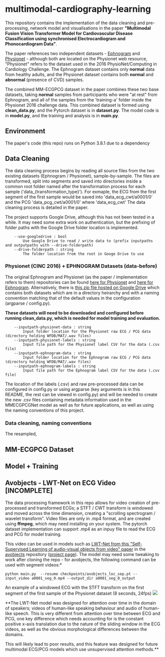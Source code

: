 # multimodal-cardiography-learning
This repository contains the implementation of the data cleaning and pre-processing, network model and visualisations in the paper **"Multimodal Fusion Vision Transformer Model for Cardiovascular Disease Classification using synchronised Electrocardiogram and Phonocardiogram Data"**.

The paper references two independent datasets - [Ephnogram](https://physionet.org/content/ephnogram/1.0.0/) and [Physionet](https://physionet.org/content/challenge-2016/1.0.0/#files) - although both are located on the Physionet web resource, "Physionet" refers to the dataset used in the 2016 PhysioNet/Computing in Cardiology Challenge. The Ephnogram dataset contains only **normal** data from healthy adults, and the Physionet dataset contains both **normal** and **abnormal** (presence of CVD) samples.

The combined MM-ECGPCG dataset in the paper combines these two base datasets, taking **normal** samples from participants who were "at rest" from Ephnogram, and all of the samples from the 'training-a' folder inside the Physionet 2016 challenge data. This combined dataset is formed using **clean_data.py**, and the Pytorch dataset is in **dataset.py**. The model code is in **model.py**, and the training and analysis is in **main.py**.

## Environment

The paper's code (this repo) runs on Python 3.8.1 due to a dependency


## Data Cleaning

The data cleaning process begins by reading all source files from the two existing datasets (Ephnogram / Physionet), sample-by-sample. The files are transformed, split into segments and saved into directories inside a common root folder named after the transformation process for each sample ('data_{transformation_type}'). For exmaple, the ECG from the first segment of the first sample would be saved into 'data_ecg_cwt/a0001/0' and the PCG 'data_pcg_cwt/a0001/0' where 'data_ecg_cwt'  The data cleaning process is detailed in the paper.

The project supports Google Drive, although this has not been tested in a while. It may need some extra work on authentication, but the prefixing of folder paths with the Google Drive folder location is implemented.

```
    --use-googledrive : bool
        Use Google Drive to read / write data to (prefix inputpaths and outputpaths with --drive-folderpath)
    --drive-folderpath : string
        The folder location from the root in Googe Drive to use
```


### Physionet (CINC 2016) + EPHNOGRAM Datasets (data-before)

The original Ephnogram and Physionet (as the paper / implementation refers to them) repositories can be found [here for Physionet](https://physionet.org/content/challenge-2016/1.0.0/#files) and [here for Ephnogram](https://physionet.org/content/ephnogram/1.0.0/). Alternatively, there is [this zip file hosted on Google Drive](https://drive.google.com/file/d/1tT4nswG1hNpuF5WKEobpO0XJNdbF4ZJI/view?usp=sharing) which contains both datasets which are in a directory heirarchy and with a naming convention matching that of the default values in the configuration (argparse / config.py).

**These datasets will need to be downloaded and configured before running clean_data.py, which is needed for model training and evaluation.**

```
    --inputpath-physionet-data : string
        Input folder location for the Physionet raw ECG / PCG data (directory holding WFDB/MAT/.wav files)
    --inputpath-physionet-labels : string
        Input file path for the Physionet label CSV for the data (.csv file)
    --inputpath-ephnogram-data : string
        Input folder location for the Ephnogram raw ECG / PCG data (directory holding WFDB/MAT/.wav files)
    --inputpath-ephnogram-labels : string
        Input file path for the Ephnogram label CSV for the data (.csv file)
```

The location of the labels (.csv) and raw pre-processed data can be configured in config.py or using argparse (key arguments is in this README, the rest can be viewed in config.py) and will be needed to create the new .csv files containing metadata information used in the MMECGPCGNet model as well as for future applications, as well as using the naming conventions of this project.


### Data cleaning, naming conventions

The resampled,

## MM-ECGPCG Dataset

## Model + Training


## Avobjects - LWT-Net on ECG Video [INCOMPLETE]

The data processing framework in this repo allows for video creation of pre-processed and transformed ECGs; a STFT / CWT transform is windowed and moved across the time dimension, creating a "scrolling spectrogram / wavelet transform". Video files are only in .mp4 format, and are created using **ffmpeg**, which may need installing on your system. The pytorch dataset implementation can support .mp4 as an inpuy file to read the ECG and PCG for model training.

This video can be used in models such as [LWT-Net from this "Self-Supervised Learning of audio-visual objects from video" paper](https://arxiv.org/pdf/2008.04237.pdf) in the [avobjects](https://github.com/afourast/avobjects) repository ([project page](https://www.robots.ox.ac.uk/~vgg/research/avobjects/)).  The model may need some tweaking to work after cloning the repo - for avobjects, the following command can be used with segment videos:*

```python main.py  --resume checkpoints/avobjects_loc_sep.pt --input_video a0001_seg_0.mp4 --output_dir a0001_seg_0_output```

An example of a windowed ECG with the STFT transform on the first segment of the first sample of the Physionet dataset (8 seconds, 24fps)
![](https://github.com/willparker123/multimodal-cardiography-learning/blob/main/readme/a0001_seg_0.gif?raw=true)

**The LWT-Net model was designed for attention over time in the domain of speakers; videos of human-like speaking behaviour and audio of human-like speech. This is very different from attention over time between ECG and PCG, one key difference which needs accounting for is the constant positive x-axis translation due to the nature of the sliding window in the ECG videos, as well as the obvious morphological differences between the domains.

This will likely lead to poor results, and this feature was designed for future multimodal ECG/PCG models which use unsupervised attention methods.**

